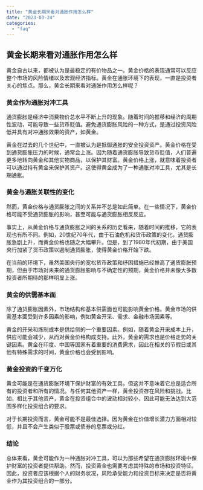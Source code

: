 ```yaml
---
title: "黄金长期来看对通胀作用怎么样"
date: "2023-03-24"
categories: 
  - "faq"
---
```


## 黄金长期来看对通胀作用怎么样

黄金自古以来，都被认为是最稳定的有价物品之一。黄金价格的表现通常可以反应整个市场的风险情绪以及宏观经济指标。黄金在通胀环境下的表现，一直是投资者关心的焦点。那么，黄金长期来看对通胀作用怎么样呢？

### 黄金作为通胀对冲工具

通货膨胀是经济中消费物价总水平不断上升的现象。随着时间的推移和经济的周期性波动，可能导致一些货币贬值。避免通货膨胀风险的一种方式，是通过投资风险低并具有对冲通胀效果的资产，如黄金。

黄金在过去的几个世纪中，一直被认为是抵御通胀的安全投资资产。黄金价格在受到通货膨胀压力的时候，通常会上涨。因为随着通货膨胀导致货币贬值，人们普遍更多地转向黄金和其他实物商品，以保护其财富。黄金价格上涨，就意味着投资者可以通过持有黄金来保护其资产。这使得黄金成为了一种通胀对冲工具，尤其是长期通胀。

### 黄金与通胀关联性的变化

然而，黄金价格与通货膨胀之间的关系并不总是如此简单。在一些情况下，黄金价格可能不受通货膨胀的影响，甚至可能与通货膨胀相反反应。

事实上，从黄金价格与通货膨胀之间的关系的历史看来，随着时间的推移，它的表现也有所不同。例如，20世纪70年代，由于石油危机和货币政策的变化，通货膨胀急剧上升，而黄金价格也随之大幅攀升。但是，到了1980年代初期，由于美国央行加紧了货币政策以遏制通货膨胀，使得黄金价格开始下跌。

在当前的环境下，虽然美国央行的宽松货币政策和纾困措施已经推高了通货膨胀预期，但由于市场对未来的通货膨胀影响与不确定性的预期，黄金价格并未像大多数投资者所期待的那样明显上涨。

### 黄金的供需基本面

除了通货膨胀因素外，市场结构和基本供需面也可能影响黄金价格。黄金市场的供需基本面受到许多因素的影响，例如黄金开采、需求、金融市场因素等。

黄金的开采和炼制成本是供给侧的一个重要因素。例如，随着黄金开采成本上升，供应可能会减少，从而对黄金价格构成支持。此外，黄金的需求也是价格走势的关键因素。黄金在印度、中国等国家有着重要的消费需求，因此在相关的节假日或其他有特殊需求的时间，黄金价格也会受到影响。

### 黄金投资的千变万化

黄金可能是在通货膨胀环境下保护财富的有效工具，但这并不意味着它总是适合所有的投资者和所有的情况。与任何其他资产一样，黄金投资存在风险和挑战。比如，相比于其他资产，黄金在投资组合中的波动相对较小，因此可能无法达到大范围多样化投资组合的要求。

对于长期投资而言，黄金可能不是最佳选择。因为黄金在价值增长潜力方面相对较低，并且不会产生类似于股票或债券的息票或分红。

### 结论

总体来看，黄金可能作为一种通胀对冲工具，可以为那些希望在通货膨胀环境中保护财富的投资者提供帮助。然而，投资黄金也需要考虑其特殊的市场和投资特征。因此，投资者应该根据个人的财务状况，风险承受能力和投资目标来决定是否将黄金作为其投资组合的一部分。
